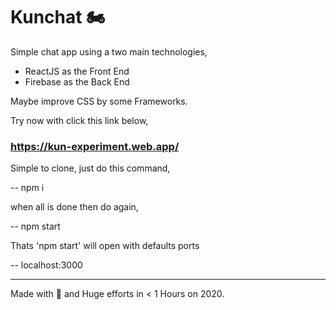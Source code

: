# Kunchat 🏍

Simple chat app using a two main technologies,

- ReactJS as the Front End
- Firebase as the Back End

Maybe improve CSS by some Frameworks.

Try now with click this link below,

### https://kun-experiment.web.app/

Simple to clone, just do this command,

-- npm i

when all is done then do again,

-- npm start

Thats 'npm start' will open with defaults ports

-- localhost:3000

---

Made with 💛 and Huge efforts in < 1 Hours on 2020.
